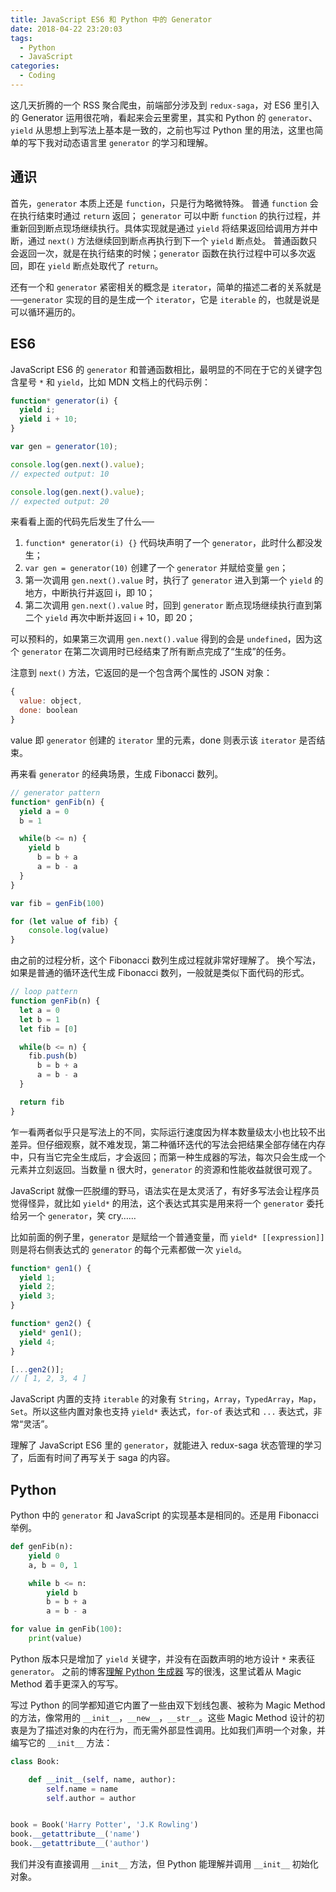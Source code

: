 ```yaml
---
title: JavaScript ES6 和 Python 中的 Generator
date: 2018-04-22 23:20:03
tags:
  - Python
  - JavaScript
categories:
  - Coding
---
```


这几天折腾的一个 RSS 聚合爬虫，前端部分涉及到 `redux-saga`，对 ES6 里引入的 Generator 运用很花哨，看起来会云里雾里，其实和 Python 的 `generator`、`yield` 从思想上到写法上基本是一致的，之前也写过 Python 里的用法，这里也简单的写下我对动态语言里 `generator` 的学习和理解。

<!-- more -->

## 通识
首先，`generator` 本质上还是 `function`，只是行为略微特殊。
普通 `function` 会在执行结束时通过 `return` 返回；
`generator` 可以中断 `function` 的执行过程，并重新回到断点现场继续执行。具体实现就是通过 `yield` 将结果返回给调用方并中断，通过 `next()` 方法继续回到断点再执行到下一个 `yield` 断点处。
普通函数只会返回一次，就是在执行结束的时候；`generator` 函数在执行过程中可以多次返回，即在 `yield` 断点处取代了 `return`。

还有一个和 `generator` 紧密相关的概念是 `iterator`，简单的描述二者的关系就是──`generator` 实现的目的是生成一个 `iterator`，它是 `iterable` 的，也就是说是可以循环遍历的。

## ES6

JavaScript ES6 的 `generator` 和普通函数相比，最明显的不同在于它的关键字包含星号 `*` 和 `yield`，比如 MDN 文档上的代码示例：

```javascript
function* generator(i) {
  yield i;
  yield i + 10;
}

var gen = generator(10);

console.log(gen.next().value);
// expected output: 10

console.log(gen.next().value);
// expected output: 20
```

来看看上面的代码先后发生了什么──
1. `function* generator(i) {}` 代码块声明了一个 `generator`，此时什么都没发生；
2. `var gen = generator(10)` 创建了一个 `generator` 并赋给变量 `gen`；
3. 第一次调用 `gen.next().value` 时，执行了 `generator` 进入到第一个 `yield` 的地方，中断执行并返回 i，即 10；
4. 第二次调用 `gen.next().value` 时，回到 `generator` 断点现场继续执行直到第二个 `yield` 再次中断并返回 i + 10，即 20；

可以预料的，如果第三次调用 `gen.next().value` 得到的会是 `undefined`，因为这个 `generator` 在第二次调用时已经结束了所有断点完成了“生成”的任务。

注意到 `next()` 方法，它返回的是一个包含两个属性的 JSON 对象：

```javascript
{
  value: object,
  done: boolean
}
```

value 即 `generator` 创建的 `iterator` 里的元素，done 则表示该 `iterator` 是否结束。

再来看 `generator` 的经典场景，生成 Fibonacci 数列。

```javascript
// generator pattern
function* genFib(n) {
  yield a = 0
  b = 1

  while(b <= n) {
    yield b
      b = b + a
      a = b - a
  }
}

var fib = genFib(100)

for (let value of fib) {
    console.log(value)
}
```

由之前的过程分析，这个 Fibonacci 数列生成过程就非常好理解了。
换个写法，如果是普通的循环迭代生成 Fibonacci 数列，一般就是类似下面代码的形式。

```javascript
// loop pattern
function genFib(n) {
  let a = 0
  let b = 1
  let fib = [0]

  while(b <= n) {
    fib.push(b)
      b = b + a
      a = b - a
  }

  return fib
}
```

乍一看两者似乎只是写法上的不同，实际运行速度因为样本数量级太小也比较不出差异。但仔细观察，就不难发现，第二种循环迭代的写法会把结果全部存储在内存中，只有当它完全生成后，才会返回；而第一种生成器的写法，每次只会生成一个元素并立刻返回。当数量 n 很大时，`generator` 的资源和性能收益就很可观了。

JavaScript 就像一匹脱缰的野马，语法实在是太灵活了，有好多写法会让程序员觉得怪异，就比如 `yield*` 的用法，这个表达式其实是用来将一个 `generator` 委托给另一个 `generator`，笑 cry……

比如前面的例子里，`generator` 是赋给一个普通变量，而 `yield* [[expression]]` 则是将右侧表达式的 `generator` 的每个元素都做一次 `yield`。

```javascript
function* gen1() {
  yield 1;
  yield 2;
  yield 3;
}

function* gen2() {
  yield* gen1();
  yield 4;
}

[...gen2()];
// [ 1, 2, 3, 4 ]
```

JavaScript 内置的支持 `iterable` 的对象有 `String`，`Array`，`TypedArray`，`Map`，`Set`。所以这些内置对象也支持 `yield*` 表达式，`for-of` 表达式和 `...` 表达式，非常“灵活”。

理解了 JavaScript ES6 里的 `generator`，就能进入 redux-saga 状态管理的学习了，后面有时间了再写关于 saga 的内容。

## Python

Python 中的 `generator` 和 JavaScript 的实现基本是相同的。还是用 Fibonacci 举例。

```python
def genFib(n):
    yield 0
    a, b = 0, 1

    while b <= n:
        yield b
        b = b + a
        a = b - a

for value in genFib(100):
    print(value)
```

Python 版本只是增加了 `yield` 关键字，并没有在函数声明的地方设计 `*` 来表征 `generator`。
之前的博客[理解 Python 生成器](/2016/10/26/python-generator-guide/) 写的很浅，这里试着从 Magic Method 着手更深入的写写。

写过 Python 的同学都知道它内置了一些由双下划线包裹、被称为 Magic Method 的方法，像常用的 `__init__`，`__new__`，`__str__`。这些 Magic Method 设计的初衷是为了描述对象的内在行为，而无需外部显性调用。比如我们声明一个对象，并编写它的 `__init__` 方法：

```python
class Book:

    def __init__(self, name, author):
        self.name = name
        self.author = author


book = Book('Harry Potter', 'J.K Rowling')
book.__getattribute__('name')
book.__getattribute__('author')
```

我们并没有直接调用 `__init__` 方法，但 Python 能理解并调用 `__init__` 初始化对象。
